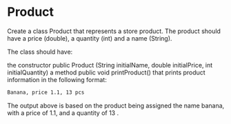 
# Product

Create a class Product that represents a store product. The product should have a price (double), a quantity (int) and a name (String).

The class should have:

the constructor public Product (String initialName, double initialPrice, int initialQuantity)
a method public void printProduct() that prints product information in the following format:

```markdown
Banana, price 1.1, 13 pcs
```

The output above is based on the product being assigned the name banana, with a price of 1.1, and a quantity of 13 .
